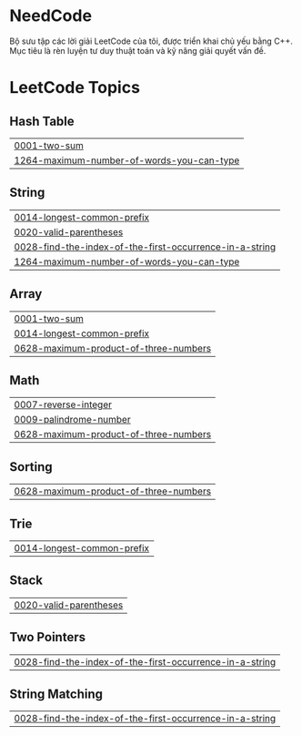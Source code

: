 # NeedCode
Bộ sưu tập các lời giải LeetCode của tôi, được triển khai chủ yếu bằng C++. Mục tiêu là rèn luyện tư duy thuật toán và kỹ năng giải quyết vấn đề.

<!---LeetCode Topics Start-->
# LeetCode Topics
## Hash Table
|  |
| ------- |
| [0001-two-sum](https://github.com/RudeusGs/NeedCode/tree/master/0001-two-sum) |
| [1264-maximum-number-of-words-you-can-type](https://github.com/RudeusGs/NeedCode/tree/master/1264-maximum-number-of-words-you-can-type) |
## String
|  |
| ------- |
| [0014-longest-common-prefix](https://github.com/RudeusGs/NeedCode/tree/master/0014-longest-common-prefix) |
| [0020-valid-parentheses](https://github.com/RudeusGs/NeedCode/tree/master/0020-valid-parentheses) |
| [0028-find-the-index-of-the-first-occurrence-in-a-string](https://github.com/RudeusGs/NeedCode/tree/master/0028-find-the-index-of-the-first-occurrence-in-a-string) |
| [1264-maximum-number-of-words-you-can-type](https://github.com/RudeusGs/NeedCode/tree/master/1264-maximum-number-of-words-you-can-type) |
## Array
|  |
| ------- |
| [0001-two-sum](https://github.com/RudeusGs/NeedCode/tree/master/0001-two-sum) |
| [0014-longest-common-prefix](https://github.com/RudeusGs/NeedCode/tree/master/0014-longest-common-prefix) |
| [0628-maximum-product-of-three-numbers](https://github.com/RudeusGs/NeedCode/tree/master/0628-maximum-product-of-three-numbers) |
## Math
|  |
| ------- |
| [0007-reverse-integer](https://github.com/RudeusGs/NeedCode/tree/master/0007-reverse-integer) |
| [0009-palindrome-number](https://github.com/RudeusGs/NeedCode/tree/master/0009-palindrome-number) |
| [0628-maximum-product-of-three-numbers](https://github.com/RudeusGs/NeedCode/tree/master/0628-maximum-product-of-three-numbers) |
## Sorting
|  |
| ------- |
| [0628-maximum-product-of-three-numbers](https://github.com/RudeusGs/NeedCode/tree/master/0628-maximum-product-of-three-numbers) |
## Trie
|  |
| ------- |
| [0014-longest-common-prefix](https://github.com/RudeusGs/NeedCode/tree/master/0014-longest-common-prefix) |
## Stack
|  |
| ------- |
| [0020-valid-parentheses](https://github.com/RudeusGs/NeedCode/tree/master/0020-valid-parentheses) |
## Two Pointers
|  |
| ------- |
| [0028-find-the-index-of-the-first-occurrence-in-a-string](https://github.com/RudeusGs/NeedCode/tree/master/0028-find-the-index-of-the-first-occurrence-in-a-string) |
## String Matching
|  |
| ------- |
| [0028-find-the-index-of-the-first-occurrence-in-a-string](https://github.com/RudeusGs/NeedCode/tree/master/0028-find-the-index-of-the-first-occurrence-in-a-string) |
<!---LeetCode Topics End-->